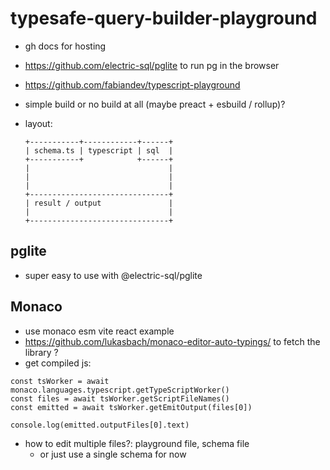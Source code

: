 # typesafe-query-builder-playground

- gh docs for hosting
- https://github.com/electric-sql/pglite to run pg in the browser
- https://github.com/fabiandev/typescript-playground
- simple build or no build at all (maybe preact + esbuild / rollup)?

- layout:
  ```
  +-----------+------------+------+
  | schema.ts | typescript | sql  |
  +-----------+            +------+
  |                               |
  |                               |
  |                               |
  +-------------------------------+
  | result / output               |
  |                               |
  +-------------------------------+
  ```

## pglite

- super easy to use with @electric-sql/pglite

## Monaco

- use monaco esm vite react example
- https://github.com/lukasbach/monaco-editor-auto-typings/ to fetch the library ?
- get compiled js:

```
const tsWorker = await monaco.languages.typescript.getTypeScriptWorker()
const files = await tsWorker.getScriptFileNames()
const emitted = await tsWorker.getEmitOutput(files[0])

console.log(emitted.outputFiles[0].text)
```

- how to edit multiple files?: playground file, schema file
  - or just use a single schema for now
